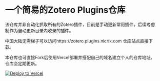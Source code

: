 # 一个简易的Zotero Plugins仓库

该仓库并非自动化抓取所有的Zotero插件，目前是手动更新常用插件，后续考虑制作为自动更新目录内收录的插件。

中国大陆无需梯子可以访问https://zotero.plugins.nicrik.com 仓库站点直接下载。

本仓库也可直接Fork后使用Vercel部署并搭配自己的域名建立个人的仓库地址。仓库会定期更新。

[![Deploy to Vercel](https://vercel.com/button)](https://vercel.com/import/project?template=https://github.com/YangQiGuiKong/Zotero-plugins-collection)
